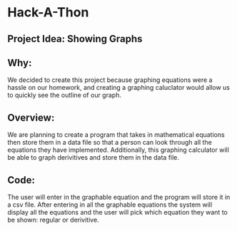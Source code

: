 # Hack-A-Thon 

## Project Idea: Showing Graphs

## Why:
We decided to create this project because graphing equations were a hassle on our homework, and creating a graphing caluclator would allow us to quickly see the outline of our graph.

## Overview:
We are planning to create a program that takes in mathematical equations then store them in a data file so that a person can look through all the equations they have implemented. Additionally, this graphing calculator will be able to graph derivitives and store them in the data file.

## Code:
The user will enter in the graphable equation and the program will store it in a csv file. After entering in all the graphable equations the system will display all the equations and the user will pick which equation they want to be shown: regular or derivitive.
